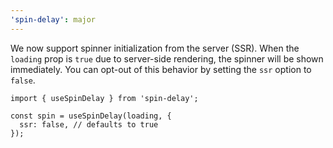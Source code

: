 ```yaml
---
'spin-delay': major
---
```


We now support spinner initialization from the server (SSR). When the `loading` prop is `true` due to server-side rendering, the spinner will be shown immediately. You can opt-out of this behavior by setting the `ssr` option to `false`.

```tsx
import { useSpinDelay } from 'spin-delay';

const spin = useSpinDelay(loading, {
  ssr: false, // defaults to true
});
```
